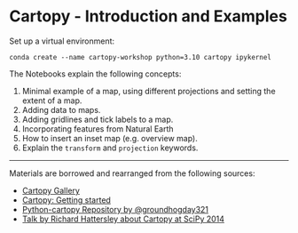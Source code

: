 # Cartopy - Introduction and Examples

Set up a virtual environment:

`conda create --name cartopy-workshop python=3.10 cartopy ipykernel`

The Notebooks explain the following concepts:
1) Minimal example of a map, using different projections and setting the extent of a map.
2) Adding data to maps.
3) Adding gridlines and tick labels to a map.
4) Incorporating features from Natural Earth
5) How to insert an inset map (e.g. overview map).
6) Explain the `transform` and `projection` keywords.

---

Materials are borrowed and rearranged from the following sources:
- [Cartopy Gallery](https://scitools.org.uk/cartopy/docs/latest/gallery/index.html)
- [Cartopy: Getting started](https://scitools.org.uk/cartopy/docs/latest/getting_started/index.html) 
- [Python-cartopy Repository by @groundhogday321](https://github.com/groundhogday321)
- [Talk by Richard Hattersley about Cartopy at SciPy 2014](https://www.youtube.com/watch?v=Ax75kA4_kRo)